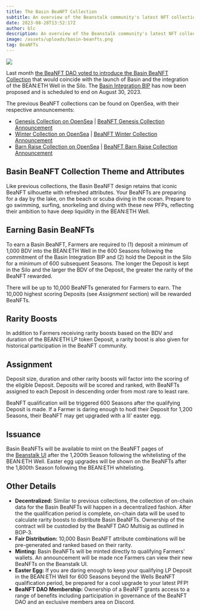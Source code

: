 ```yaml
---
title: The Basin BeaNFT Collection
subtitle: An overview of the Beanstalk community's latest NFT collection.
date: 2023-08-28T13:52:17Z
author: blc
description: An overview of the Beanstalk community's latest NFT collection.
image: /assets/uploads/basin-beanfts.png
tag: BeaNFTs
---
```

![](/assets/uploads/basin-beanfts.png)

Last month [the BeaNFT DAO voted to introduce the Basin BeaNFT Collection](https://snapshot.org/#/beanft.eth/proposal/0x9633898c24f0b05188d81082216384e6025c87e7c73b4cdacaa061c552662ed8) that would coincide with the launch of Basin and the integration of the BEAN:ETH Well in the Silo. The [Basin Integration BIP](https://snapshot.org/#/beanstalkdao.eth/proposal/0x98fbf0e9a3fe3054679fefb544fd57cd4df1f85b03edeecd1a06ccefdd4d1def) has now been proposed and is scheduled to end on August 30, 2023.

The previous BeaNFT collections can be found on OpenSea, with their respective announcements:

- [Genesis Collection on OpenSea](https://opensea.io/collection/beanft-genesis) | [BeaNFT Genesis Collection Announcement](https://bean.money/blog/announcing-beanft-genesis-collection)
- [Winter Collection on OpenSea](https://opensea.io/collection/beanft-winter) | [BeaNFT Winter Collection Announcement](https://bean.money/blog/beanft-winter-collection)
- [Barn Raise Collection on OpenSea](https://opensea.io/collection/beanft-barn-raise) | [BeaNFT Barn Raise Collection Announcement](https://bean.money/blog/beanft-barn-raise-collection)

## Basin BeaNFT Collection Theme and Attributes

Like previous collections, the Basin BeaNFT design retains that iconic BeaNFT silhouette with refreshed attributes. Your BeaNFTs are preparing for a day by the lake, on the beach or scuba diving in the ocean. Prepare to go swimming, surfing, snorkeling and diving with these new PFPs, reflecting their ambition to have deep liquidity in the BEAN:ETH Well.

## Earning Basin BeaNFTs

To earn a Basin BeaNFT, Farmers are required to (1) deposit a minimum of 1,000 BDV into the BEAN:ETH Well in the 600 Seasons following the commitment of the Basin Integration BIP and (2) hold the Deposit in the Silo for a minimum of 600 subsequent Seasons. The longer the Deposit is kept in the Silo and the larger the BDV of the Deposit, the greater the rarity of the BeaNFT rewarded.

There will be up to 10,000 BeaNFTs generated for Farmers to earn. The 10,000 highest scoring Deposits (see *Assignment* section) will be rewarded BeaNFTs.

## Rarity Boosts

In addition to Farmers receiving rarity boosts based on the BDV and duration of the BEAN:ETH LP token Deposit, a rarity boost is also given for historical participation in the BeaNFT community.

## Assignment

Deposit size, duration and other rarity boosts will factor into the scoring of the eligible Deposit. Deposits will be scored and ranked, with BeaNFTs assigned to each Deposit in descending order from most rare to least rare.

BeaNFT qualification will be triggered 600 Seasons after the qualifying Deposit is made. If a Farmer is daring enough to hodl their Deposit for 1,200 Seasons, their BeaNFT may get upgraded with a lil' easter egg.

## Issuance

Basin BeaNFTs will be available to mint on the BeaNFT pages of the [Beanstalk UI](https://app.bean.money/#/nft) after the 1,200th Season following the whitelisting of the BEAN:ETH Well. Easter egg upgrades will be shown on the BeaNFTs after the 1,800th Season following the BEAN:ETH whitelisting.

## Other Details

- **Decentralized:** Similar to previous collections, the collection of on-chain data for the Basin BeaNFTs will happen in a decentralized fashion. After the the qualification period is complete, on-chain data will be used to calculate rarity boosts to distribute Basin BeaNFTs. Ownership of the contract will be custodied by the BeaNFT DAO Multisig as outlined in BOP-3.
- **Fair Distribution:** 10,000 Basin BeaNFT attribute combinations will be pre-generated and ranked based on their rarity.
- **Minting:** Basin BeaNFTs will be minted directly to qualifying Farmers' wallets. An announcement will be made nce Farmers can view their new BeaNFTs on the Beanstalk UI.
- **Easter Egg:** If you are daring enough to keep your qualifying LP Deposit in the BEAN:ETH Well for 600 Seasons beyond the Wells BeaNFT qualification period, be prepared for a cool upgrade to your latest PFP!
- **BeaNFT DAO Membership:** Ownership of a BeaNFT grants access to a range of benefits including participation in governance of the BeaNFT DAO and an exclusive members area on Discord.
